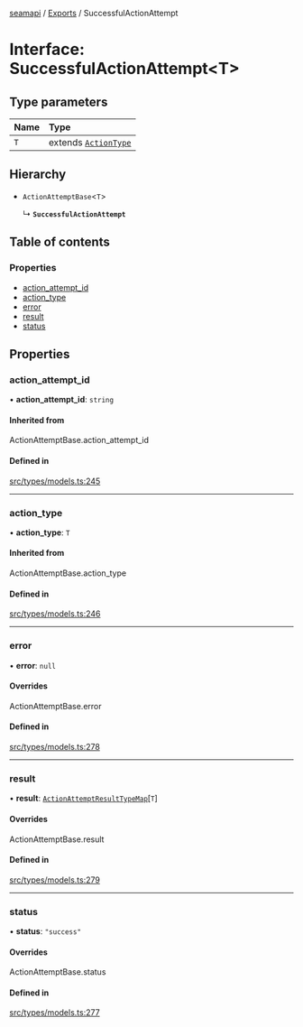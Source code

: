 [seamapi](../README.md) / [Exports](../modules.md) / SuccessfulActionAttempt

# Interface: SuccessfulActionAttempt<T\>

## Type parameters

| Name | Type |
| :------ | :------ |
| `T` | extends [`ActionType`](../modules.md#actiontype) |

## Hierarchy

- `ActionAttemptBase`<`T`\>

  ↳ **`SuccessfulActionAttempt`**

## Table of contents

### Properties

- [action\_attempt\_id](SuccessfulActionAttempt.md#action_attempt_id)
- [action\_type](SuccessfulActionAttempt.md#action_type)
- [error](SuccessfulActionAttempt.md#error)
- [result](SuccessfulActionAttempt.md#result)
- [status](SuccessfulActionAttempt.md#status)

## Properties

### action\_attempt\_id

• **action\_attempt\_id**: `string`

#### Inherited from

ActionAttemptBase.action\_attempt\_id

#### Defined in

[src/types/models.ts:245](https://github.com/seamapi/javascript/blob/main/src/types/models.ts#L245)

___

### action\_type

• **action\_type**: `T`

#### Inherited from

ActionAttemptBase.action\_type

#### Defined in

[src/types/models.ts:246](https://github.com/seamapi/javascript/blob/main/src/types/models.ts#L246)

___

### error

• **error**: ``null``

#### Overrides

ActionAttemptBase.error

#### Defined in

[src/types/models.ts:278](https://github.com/seamapi/javascript/blob/main/src/types/models.ts#L278)

___

### result

• **result**: [`ActionAttemptResultTypeMap`](ActionAttemptResultTypeMap.md)[`T`]

#### Overrides

ActionAttemptBase.result

#### Defined in

[src/types/models.ts:279](https://github.com/seamapi/javascript/blob/main/src/types/models.ts#L279)

___

### status

• **status**: ``"success"``

#### Overrides

ActionAttemptBase.status

#### Defined in

[src/types/models.ts:277](https://github.com/seamapi/javascript/blob/main/src/types/models.ts#L277)
